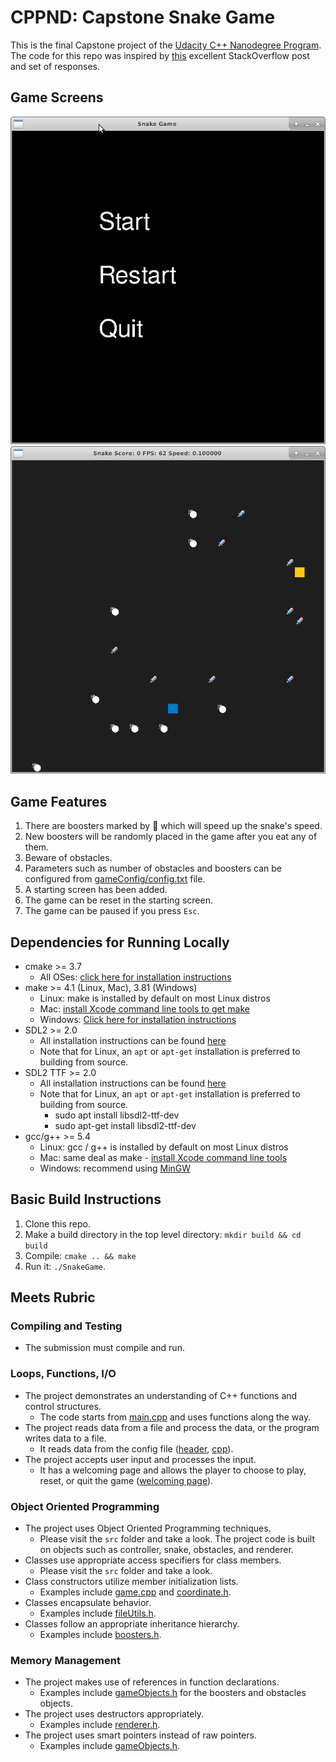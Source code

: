 # CPPND: Capstone Snake Game

This is the final Capstone project of the [Udacity C++ Nanodegree Program](https://www.udacity.com/course/c-plus-plus-nanodegree--nd213). The code for this repo was inspired by [this](https://codereview.stackexchange.com/questions/212296/snake-game-in-c-with-sdl) excellent StackOverflow post and set of responses.

## Game Screens

<img src="starting_screen.png"/>
<br/>
<img src="snake_game.png"/>

## Game Features
1. There are boosters marked by 🚀 which will speed up the snake's speed.
2. New boosters will be randomly placed in the game after you eat any of them.
3. Beware of obstacles.
4. Parameters such as number of obstacles and boosters can be configured from [gameConfig/config.txt](./gameConfig/config.txt) file.
5. A starting screen has been added.
6. The game can be reset in the starting screen.
7. The game can be paused if you press `Esc`. 

## Dependencies for Running Locally
* cmake >= 3.7
  * All OSes: [click here for installation instructions](https://cmake.org/install/)
* make >= 4.1 (Linux, Mac), 3.81 (Windows)
  * Linux: make is installed by default on most Linux distros
  * Mac: [install Xcode command line tools to get make](https://developer.apple.com/xcode/features/)
  * Windows: [Click here for installation instructions](http://gnuwin32.sourceforge.net/packages/make.htm)
* SDL2 >= 2.0
  * All installation instructions can be found [here](https://wiki.libsdl.org/Installation)
  * Note that for Linux, an `apt` or `apt-get` installation is preferred to building from source.
* SDL2 TTF >= 2.0
  * All installation instructions can be found [here](https://www.libsdl.org/projects/SDL_ttf/docs/SDL_ttf.html)
  * Note that for Linux, an `apt` or `apt-get` installation is preferred to building from source.
    * sudo apt install libsdl2-ttf-dev
    * sudo apt-get install libsdl2-ttf-dev
* gcc/g++ >= 5.4
  * Linux: gcc / g++ is installed by default on most Linux distros
  * Mac: same deal as make - [install Xcode command line tools](https://developer.apple.com/xcode/features/)
  * Windows: recommend using [MinGW](http://www.mingw.org/)

## Basic Build Instructions

1. Clone this repo.
2. Make a build directory in the top level directory: `mkdir build && cd build`
3. Compile: `cmake .. && make`
4. Run it: `./SnakeGame`.

## Meets Rubric

### Compiling and Testing
- The submission must compile and run.

### Loops, Functions, I/O
- The project demonstrates an understanding of C++ functions and control structures.
  - The code starts from [main.cpp](./src/main.cpp) and uses functions along the way.
- The project reads data from a file and process the data, or the program writes data to a file.
  - It reads data from the config file ([header](./src/fileUtils.h), [cpp](./src/fileUtils.cpp)).
- The project accepts user input and processes the input.
  - It has a welcoming page and allows the player to choose to play, reset, or quit the game ([welcoming page](#game-screens)).
  
### Object Oriented Programming
- The project uses Object Oriented Programming techniques.
  - Please visit the `src` folder and take a look. The project code is built on objects such as controller, snake, obstacles, and renderer. 
- Classes use appropriate access specifiers for class members.
  - Please visit the `src` folder and take a look.
- Class constructors utilize member initialization lists.
  - Examples include [game.cpp](./src/game.cpp#L16) and [coordinate.h](./src/coordinate.h#L8).
- Classes encapsulate behavior.
  - Examples include [fileUtils.h](./src/fileUtils.h#L35).
- Classes follow an appropriate inheritance hierarchy.
  - Examples include [boosters.h](./src/boosters.h#L8).

### Memory Management
- The project makes use of references in function declarations.
  - Examples include [gameObjects.h](./src/gameObjects.h#L19) for the boosters and obstacles objects.
- The project uses destructors appropriately.
  - Examples include [renderer.h](./src/renderer.h#L19).
- The project uses smart pointers instead of raw pointers.
  - Examples include [gameObjects.h](./src/gameObjects.h#L23).
